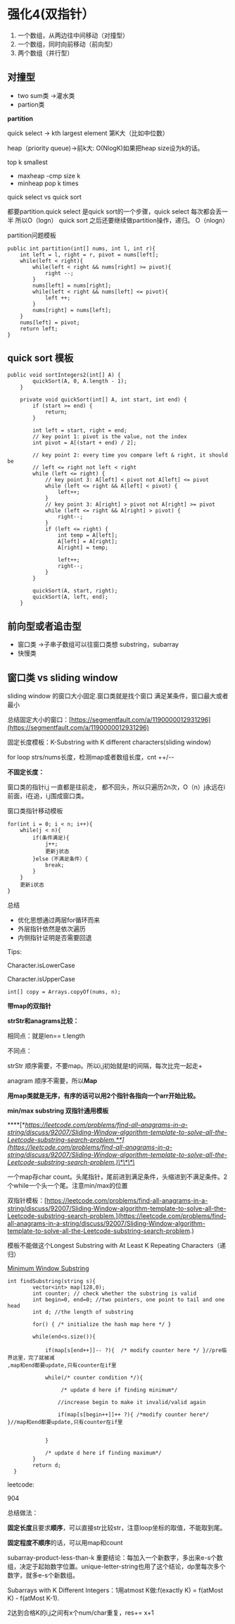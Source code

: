 # 强化4\(双指针）

1. 一个数组，从两边往中间移动（对撞型）
2. 一个数组，同时向前移动（前向型）
3. 两个数组（并行型）

## 对撞型

* two sum类 -&gt;灌水类
* partion类

**partition** 

quick select -&gt; kth largest element 第K大（比如中位数）

heap（priority queue\)-&gt;前k大: O\(NlogK\)如果把heap size设为k的话。

top k smallest

* maxheap -cmp size k
* minheap pop k times

quick select vs quick sort

都要partition.quick select 是quick sort的一个步骤，quick select 每次都会丢一半 所以O（logn） quick sort 之后还要继续做partition操作，递归。 O（nlogn）

partition问题模板

```text
public int partition(int[] nums, int l, int r){
    int left = l, right = r, pivot = nums[left];
    while(left < right){
        while(left < right && nums[right] >= pivot){
            right --;
        }
        nums[left] = nums[right];
        while(left < right && nums[left] <= pivot){
            left ++;
        }
        nums[right] = nums[left];
    }
    nums[left] = pivot;
    return left;
}
```

## quick sort 模板

```text
public void sortIntegers2(int[] A) {
        quickSort(A, 0, A.length - 1);
    }

    private void quickSort(int[] A, int start, int end) {
        if (start >= end) {
            return;
        }

        int left = start, right = end;
        // key point 1: pivot is the value, not the index
        int pivot = A[(start + end) / 2];

        // key point 2: every time you compare left & right, it should be 
        // left <= right not left < right
        while (left <= right) {
            // key point 3: A[left] < pivot not A[left] <= pivot
            while (left <= right && A[left] < pivot) {
                left++;
            }
            // key point 3: A[right] > pivot not A[right] >= pivot
            while (left <= right && A[right] > pivot) {
                right--;
            }
            if (left <= right) {
                int temp = A[left];
                A[left] = A[right];
                A[right] = temp;

                left++;
                right--;
            }
        }

        quickSort(A, start, right);
        quickSort(A, left, end);
    }
```

## 前向型或者追击型

* 窗口类 -&gt;子串子数组可以往窗口类想 substring，subarray
* 快慢类

## 窗口类 vs sliding window

sliding window 的窗口大小固定.窗口类就是找个窗口 满足某条件，窗口最大或者最小

总结固定大小的窗口：[https://segmentfault.com/a/1190000012931296](https://segmentfault.com/a/1190000012931296)

固定长度模板：K-Substring with K different characters\(sliding window\)

for loop strs/nums长度，检测map或者数组长度，cnt ++/--

**不固定长度：**

窗口类的指针i,j 一直都是往前走， 都不回头，所以只遍历2n次，O（n）j永远在i前面，i在追，i,j围成窗口类。

窗口类指针移动模板

```text
for(int i = 0; i < n; i++){
    while(j < n){
        if(条件满足){
            j++;
            更新j状态
        }else（不满足条件）{
            break;
        }   
    }
    更新i状态
}
```

总结

* 优化思想通过两层for循环而来
* 外层指针依然是依次遍历
* 内侧指针证明是否需要回退

Tips:

Character.isLowerCase

Character.isUpperCase

```text
int[] copy = Arrays.copyOf(nums, n);
```

**带map的双指针**

**strStr和anagrams比较：**

相同点：就是len== t.length

不同点：

strStr 顺序需要，不要map。所以i,j初始就是t的间隔，每次比完一起走+

anagram 顺序不需要，所以**Map**

**用map类就是无序，有序的话可以用2个指针各指向一个arr开始比较。**

**min/max substring 双指针通用模板**

\*\*\*\*[**https://leetcode.com/problems/find-all-anagrams-in-a-string/discuss/92007/Sliding-Window-algorithm-template-to-solve-all-the-Leetcode-substring-search-problem.**](https://leetcode.com/problems/find-all-anagrams-in-a-string/discuss/92007/Sliding-Window-algorithm-template-to-solve-all-the-Leetcode-substring-search-problem.)\*\*\*\*

一个map存char count。头尾指针，尾前进到满足条件，头缩进到不满足条件。2个while一个头一个尾。注意min/max的位置

双指针模板：[https://leetcode.com/problems/find-all-anagrams-in-a-string/discuss/92007/Sliding-Window-algorithm-template-to-solve-all-the-Leetcode-substring-search-problem.](https://leetcode.com/problems/find-all-anagrams-in-a-string/discuss/92007/Sliding-Window-algorithm-template-to-solve-all-the-Leetcode-substring-search-problem.)

模板不能做这个Longest Substring with At Least K Repeating Characters（递归）

[Minimum Window Substring](https://leetcode.com/problems/minimum-window-substring/)

```text
int findSubstring(string s){
        vector<int> map(128,0);
        int counter; // check whether the substring is valid
        int begin=0, end=0; //two pointers, one point to tail and one  head
        int d; //the length of substring

        for() { /* initialize the hash map here */ }

        while(end<s.size()){

            if(map[s[end++]]-- ?){  /* modify counter here */ }//pre临界这里，完了就被减
,map和end都要update,只有counter在if里

            while(/* counter condition */){ 

                 /* update d here if finding minimum*/

                //increase begin to make it invalid/valid again

                if(map[s[begin++]]++ ?){ /*modify counter here*/ }//map和end都要update,只有counter在if里


            }  

            /* update d here if finding maximum*/
        }
        return d;
  }
```

leetcode:

904

总结做法：

**固定长度**且要求**顺序**，可以直接str比较str，注意loop坐标的取值，不能取到尾。

**固定程度不顺序**的话，可以用map和count

subarray-product-less-than-k 重要结论：每加入一个新数字，多出来e-s个数组，决定于起始数字位置。unique-letter-string也用了这个结论，dp里每次多个数字，就多e-s个新数组。

Subarrays with K Different Integers：1用atmost K做:f\(exactly K\) = f\(atMost K\) - f\(atMost K-1\).

2达到合格K的i,j之间有x个num/char重复，res+= x+1

